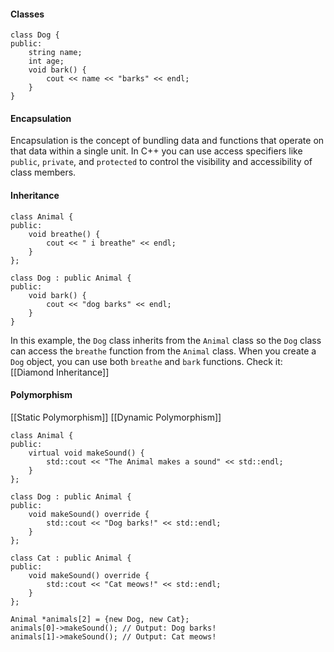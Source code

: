 #### Classes 
```
class Dog {
public:
	string name;
	int age;
	void bark() {
		cout << name << "barks" << endl;
	}
} 
```
#### Encapsulation
Encapsulation is the concept of bundling data and functions that operate on that data within a single unit. In C++ you can use access specifiers like `public`, `private`, and `protected` to control the visibility and accessibility of class members.

#### Inheritance
```
class Animal {
public:
	void breathe() {
		cout << " i breathe" << endl;
	}
};

class Dog : public Animal {
public:
	void bark() {
		cout << "dog barks" << endl;
	}
}
```
In this example, the `Dog` class inherits from the `Animal` class so the `Dog` class can access the `breathe` function from the `Animal` class. When you create a `Dog` object, you can use both `breathe` and `bark` functions.
Check it:
[[Diamond Inheritance]] 

#### Polymorphism
[[Static Polymorphism]]
[[Dynamic Polymorphism]]
```
class Animal {
public:
    virtual void makeSound() {
        std::cout << "The Animal makes a sound" << std::endl;
    }
};

class Dog : public Animal {
public:
    void makeSound() override {
        std::cout << "Dog barks!" << std::endl;
    }
};

class Cat : public Animal {
public:
    void makeSound() override {
        std::cout << "Cat meows!" << std::endl;
    }
};
```

```
Animal *animals[2] = {new Dog, new Cat};
animals[0]->makeSound(); // Output: Dog barks!
animals[1]->makeSound(); // Output: Cat meows!
```
